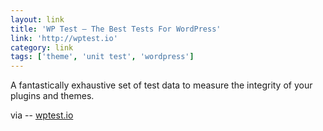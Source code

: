 ```yaml
---
layout: link
title: 'WP Test – The Best Tests For WordPress'
link: 'http://wptest.io'
category: link
tags: ['theme', 'unit test', 'wordpress']
---
```


A fantastically exhaustive set of test data to measure the integrity of your plugins and themes.

via -- [wptest.io](http://wptest.io)